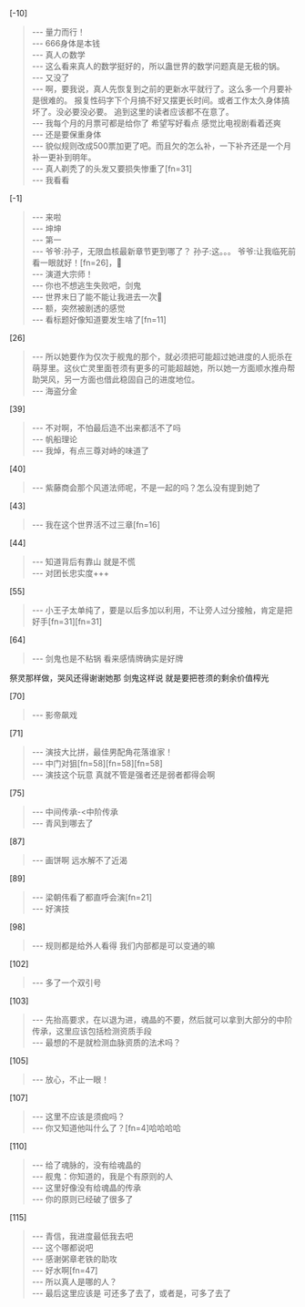 
[-10] 
>--- 量力而行！<br>
>--- 666身体是本钱<br>
>--- 真人の数学<br>
>--- 这么看来真人的数学挺好的，所以蛊世界的数学问题真是无极的锅。<br>
>--- 又没了<br>
>--- 啊，要我说，真人先恢复到之前的更新水平就行了。这么多一个月要补是很难的。
报复性码字下个月搞不好又摆更长时间。或者工作太久身体搞坏了。没必要没必要。
追到这里的读者应该都不在意了。<br>
>--- 我每个月的月票可都是给你了   希望写好看点   感觉比电视剧看着还爽<br>
>--- 还是要保重身体<br>
>--- 貌似规则改成500票加更了吧。而且欠的怎么补，一下补齐还是一个月补一更补到明年。<br>
>--- 真人剃秃了的头发又要损失惨重了[fn=31]<br>
>--- 我看看<br>

[-1] 
>--- 来啦<br>
>--- 坤坤<br>
>--- 第一<br>
>--- 爷爷:孙子，无限血核最新章节更到哪了？
孙子:这。。。
爷爷:让我临死前看一眼就好！[fn=26]，🐶<br>
>--- 演道大宗师！<br>
>--- 你也不想逃生失败吧，剑鬼<br>
>--- 世界末日了能不能让我进去一次🤤<br>
>--- 额，突然被剧透的感觉<br>
>--- 看标题好像知道要发生啥了[fn=11]<br>

[26] 
>--- 所以她要作为仅次于舰鬼的那个，就必须把可能超过她进度的人扼杀在萌芽里。这伙亡灵里面苍须有更多的可能超越她，所以她一方面顺水推舟帮助哭风，另一方面也借此稳固自己的进度地位。<br>
>--- 海盗分金<br>

[39] 
>--- 不对啊，不怕最后造不出来都活不了吗<br>
>--- 帆船理论<br>
>--- 我焯，有点三尊对峙的味道了<br>

[40] 
>--- 紫藤商会那个风道法师呢，不是一起的吗？怎么没有提到她了<br>

[43] 
>--- 我在这个世界活不过三章[fn=16]<br>

[44] 
>--- 知道背后有靠山
就是不慌<br>
>--- 对团长忠实度+++<br>

[55] 
>--- 小王子太单纯了，要是以后多加以利用，不让旁人过分接触，肯定是把好手[fn=31][fn=31]<br>

[64] 
>--- 剑鬼也是不粘锅
看来感情牌确实是好牌

祭灵那样做，哭风还得谢谢她那
剑鬼这样说 就是要把苍须的剩余价值榨光<br>

[70] 
>--- 影帝飙戏<br>

[71] 
>--- 演技大比拼，最佳男配角花落谁家！<br>
>--- 中门对狙[fn=58][fn=58][fn=58]<br>
>--- 演技这个玩意
真就不管是强者还是弱者都得会啊<br>

[75] 
>--- 中间传承-<中阶传承<br>
>--- 青风到哪去了<br>

[87] 
>--- 画饼啊
远水解不了近渴<br>

[89] 
>--- 梁朝伟看了都直呼会演[fn=21]<br>
>--- 好演技<br>

[98] 
>--- 规则都是给外人看得
我们内部都是可以变通的嘛<br>

[102] 
>--- 多了一个双引号<br>

[103] 
>--- 先抬高要求，在以退为进，魂晶的不要，然后就可以拿到大部分的中阶传承，这里应该包括检测资质手段<br>
>--- 最想的不是就检测血脉资质的法术吗？<br>

[105] 
>--- 放心，不止一眼！<br>

[107] 
>--- 这里不应该是须痂吗？<br>
>--- 你又知道他叫什么了？[fn=4]哈哈哈哈<br>

[110] 
>--- 给了魂脉的，没有给魂晶的<br>
>--- 舰鬼：你知道的，我是个有原则的人<br>
>--- 这里好像没有给魂晶的传承<br>
>--- 你的原则已经破了很多了<br>

[115] 
>--- 青信，我进度最低我去吧<br>
>--- 这个哪都说吧<br>
>--- 感谢粥章老铁的助攻<br>
>--- 好水啊[fn=47]<br>
>--- 所以真人是哪的人？<br>
>--- 最后这里应该是  可还多了去了，或者是，可多了去了<br>
